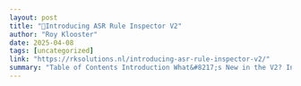 ```yaml
---
layout: post
title: "🚀Introducing ASR Rule Inspector V2"
author: "Roy Klooster"
date: 2025-04-08
tags: [uncategorized]
link: "https://rksolutions.nl/introducing-asr-rule-inspector-v2/"
summary: "Table of Contents Introduction What&#8217;s New in the V2? Intune vs Local Comparison – No More Policy Guesswork Detecting Duplicate and Conflicting Rules See What’s Really in Those Exclusion Folde..."
---
```

